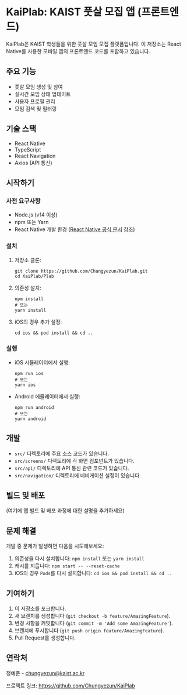 # KaiPlab: KAIST 풋살 모집 앱 (프론트엔드)

KaiPlab은 KAIST 학생들을 위한 풋살 모임 모집 플랫폼입니다. 이 저장소는 React Native를 사용한 모바일 앱의 프론트엔드 코드를 포함하고 있습니다.

## 주요 기능

- 풋살 모임 생성 및 참여
- 실시간 모임 상태 업데이트
- 사용자 프로필 관리
- 모임 검색 및 필터링

## 기술 스택

- React Native
- TypeScript
- React Navigation
- Axios (API 통신)

## 시작하기

### 사전 요구사항

- Node.js (v14 이상)
- npm 또는 Yarn
- React Native 개발 환경 ([React Native 공식 문서](https://reactnative.dev/docs/environment-setup) 참조)

### 설치

1. 저장소 클론:
   ```
   git clone https://github.com/Chungyezun/KaiPlab.git
   cd KaiPlab/Plab
   ```

2. 의존성 설치:
   ```
   npm install
   # 또는
   yarn install
   ```

3. iOS의 경우 추가 설정:
   ```
   cd ios && pod install && cd ..
   ```

### 실행

- iOS 시뮬레이터에서 실행:
  ```
  npm run ios
  # 또는
  yarn ios
  ```

- Android 에뮬레이터에서 실행:
  ```
  npm run android
  # 또는
  yarn android
  ```

## 개발

- `src/` 디렉토리에 주요 소스 코드가 있습니다.
- `src/screens/` 디렉토리에 각 화면 컴포넌트가 있습니다.
- `src/api/` 디렉토리에 API 통신 관련 코드가 있습니다.
- `src/navigation/` 디렉토리에 네비게이션 설정이 있습니다.

## 빌드 및 배포

(여기에 앱 빌드 및 배포 과정에 대한 설명을 추가하세요)

## 문제 해결

개발 중 문제가 발생하면 다음을 시도해보세요:

1. 의존성을 다시 설치합니다: `npm install` 또는 `yarn install`
2. 캐시를 지웁니다: `npm start -- --reset-cache`
3. iOS의 경우 `Pods`를 다시 설치합니다: `cd ios && pod install && cd ..`

## 기여하기

1. 이 저장소를 포크합니다.
2. 새 브랜치를 생성합니다 (`git checkout -b feature/AmazingFeature`).
3. 변경 사항을 커밋합니다 (`git commit -m 'Add some AmazingFeature'`).
4. 브랜치에 푸시합니다 (`git push origin feature/AmazingFeature`).
5. Pull Request를 생성합니다.

## 연락처

정예준 - chungyezun@kaist.ac.kr

프로젝트 링크: https://github.com/Chungyezun/KaiPlab
